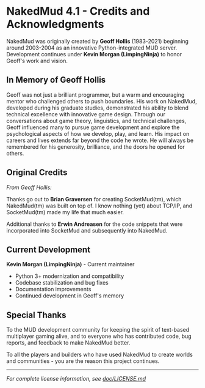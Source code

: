 # NakedMud 4.1 - Credits and Acknowledgments

NakedMud was originally created by **Geoff Hollis** (1983-2021) beginning around 2003-2004 as an innovative Python-integrated MUD server. Development continues under **Kevin Morgan (LimpingNinja)** to honor Geoff's work and vision.

## In Memory of Geoff Hollis

Geoff was not just a brilliant programmer, but a warm and encouraging mentor who challenged others to push boundaries. His work on NakedMud, developed during his graduate studies, demonstrated his ability to blend technical excellence with innovative game design. Through our conversations about game theory, linguistics, and technical challenges, Geoff influenced many to pursue game development and explore the psychological aspects of how we develop, play, and learn. His impact on careers and lives extends far beyond the code he wrote. He will always be remembered for his generosity, brilliance, and the doors he opened for others.

## Original Credits

*From Geoff Hollis:*

Thanks go out to **Brian Graversen** for creating SocketMud(tm), which NakedMud(tm) was built on top of. I know nothing (yet) about TCP/IP, and SocketMud(tm) made my life that much easier.

Additional thanks to **Erwin Andreasen** for the code snippets that were incorporated into SocketMud and subsequently into NakedMud.

## Current Development

**Kevin Morgan (LimpingNinja)** - Current maintainer
- Python 3+ modernization and compatibility
- Codebase stabilization and bug fixes
- Documentation improvements
- Continued development in Geoff's memory

## Special Thanks

To the MUD development community for keeping the spirit of text-based multiplayer gaming alive, and to everyone who has contributed code, bug reports, and feedback to make NakedMud better.

To all the players and builders who have used NakedMud to create worlds and communities - you are the reason this project continues.

---

*For complete license information, see [doc/LICENSE.md](doc/LICENSE.md)*
